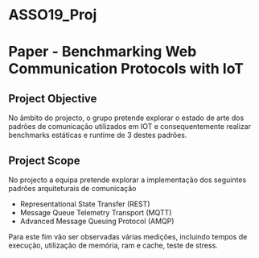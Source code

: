 # ASSO19_Proj

# Paper - Benchmarking Web Communication Protocols with IoT

## Project Objective

No âmbito do projecto, o grupo pretende explorar o estado de arte dos padrões de comunicação utilizados em IOT e consequentemente realizar benchmarks estáticas e runtime de 3 destes padrões.


## Project Scope

No projecto a equipa pretende explorar a implementação dos seguintes padrões arquiteturais de comunicação 
* Representational State Transfer (REST)
* Message Queue Telemetry Transport (MQTT)
* Advanced Message Queuing Protocol (AMQP)

Para este fim vão ser observadas várias medições, incluindo tempos de execução, utilização de memória, ram e cache, teste de stress. 
	


